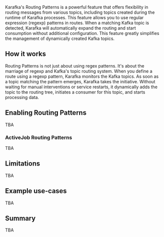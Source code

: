 Karafka's Routing Patterns is a powerful feature that offers flexibility in routing messages from various topics, including topics created during the runtime of Karafka processes. This feature allows you to use regular expression (regexp) patterns in routes. When a matching Kafka topic is detected, Karafka will automatically expand the routing and start consumption without additional configuration. This feature greatly simplifies the management of dynamically created Kafka topics.

## How it works

Routing Patterns is not just about using regex patterns. It's about the marriage of regexp and Kafka's topic routing system. When you define a route using a regexp pattern, Karafka monitors the Kafka topics. As soon as a topic matching the pattern emerges, Karafka takes the initiative. Without waiting for manual interventions or service restarts, it dynamically adds the topic to the routing tree, initiates a consumer for this topic, and starts processing data.



## Enabling Routing Patterns

TBA

### ActiveJob Routing Patterns

TBA

## Limitations

TBA

## Example use-cases

TBA

## Summary

TBA
